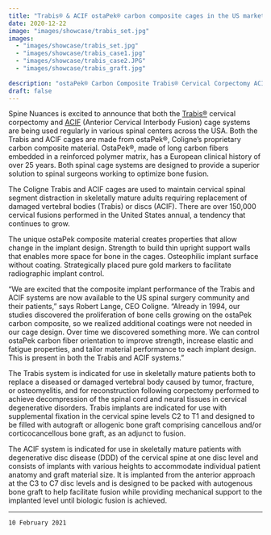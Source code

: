 ```yaml
---
title: "Trabis® & ACIF ostaPek® carbon composite cages in the US market"
date: 2020-12-22
image: "images/showcase/trabis_set.jpg"
images: 
  - "images/showcase/trabis_set.jpg"
  - "images/showcase/trabis_case1.jpg"
  - "images/showcase/trabis_case2.JPG"
  - "images/showcase/trabis_graft.jpg"
  
description: "ostaPek® Carbon Composite Trabis® Cervical Corpectomy ACIF Lumbar Interbody Fusion Cages US market"
draft: false
---
```


Spine Nuances is excited to announce that both the [Trabis®](https://spinenuances.com/products/trabis_cervical_corpectomy_vertebral_body_replacement_cage) cervical corpectomy and [ACIF](https://spinenuances.com/products/acif_anterior_cervical_interbody_fusion_cage) (Anterior Cervical Interbody Fusion) cage systems are being used regularly in various spinal centers across the USA. Both the Trabis and ACIF cages are made from ostaPek®, Coligne’s proprietary carbon composite material. OstaPek®, made of long carbon fibers embedded in a reinforced polymer matrix, has a European clinical history of over 25 years. Both spinal cage systems are designed to provide a superior solution to spinal surgeons working to optimize bone fusion.
<!--more-->

The Coligne Trabis and ACIF cages are used to maintain cervical spinal segment distraction in skeletally mature adults requiring replacement of damaged vertebral bodies (Trabis) or discs (ACIF). There are over 150,000 cervical fusions performed in the United States annual, a tendency that continues to grow.
  
The unique ostaPek composite material creates properties that allow change in the implant design. Strength to build thin upright support walls that enables more space for bone in the cages. Osteophilic implant surface without coating. Strategically placed pure gold markers to facilitate radiographic implant control.

“We are excited that the composite implant performance of the Trabis and ACIF systems are now available to the US spinal surgery community and their patients,” says Robert Lange, CEO Coligne. “Already in 1994, our studies discovered the proliferation of bone cells growing on the ostaPek carbon composite, so we realized additional coatings were not needed in our cage design. Over time we discovered something more. We can control ostaPek carbon fiber orientation to improve strength, increase elastic and fatigue properties, and tailor material performance to each implant design. This is present in both the Trabis and ACIF systems.” 

The Trabis system is indicated for use in skeletally mature patients both to replace a diseased or damaged vertebral body caused by tumor, fracture, or osteomyelitis, and for reconstruction following corpectomy performed to achieve decompression of the spinal cord and neural tissues in cervical degenerative disorders. Trabis implants are indicated for use with supplemental fixation in the cervical spine levels C2 to T1 and designed to be filled with autograft or allogenic bone graft comprising cancellous and/or corticocancellous bone graft, as an adjunct to fusion.
 
The ACIF system is indicated for use in skeletally mature patients with degenerative disc disease (DDD) of the cervical spine at one disc level and consists of implants with various heights to accommodate individual patient anatomy and graft material size. It is implanted from the anterior approach at the C3 to C7 disc levels and is designed to be packed with autogenous bone graft to help facilitate fusion while providing mechanical support to the implanted level until biologic fusion is achieved.

---

`10 February 2021`
